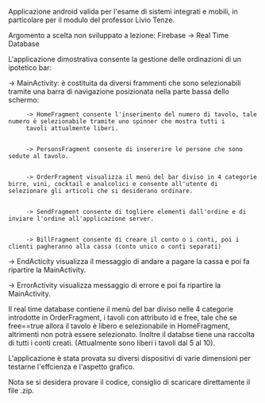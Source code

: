 Applicazione android valida per l'esame di sistemi integrati e mobili, in particolare per il modulo del professor Livio Tenze.

Argomento a scelta non sviluppato a lezione: Firebase -> Real Time Database

L'applicazione dimostrativa consente la gestione delle ordinazioni di un ipotetico bar:


   -> MainActivity: è costituita da diversi frammenti che sono selezionabili tramite una barra di navigazione posizionata nella parte bassa dello schermo:
   
   
         -> HomeFragment consente l'inserimento del numero di tavolo, tale numero è selezionabile tramite uno spinner che mostra tutti i
         tavoli attualmente liberi.
         
         
         -> PersonsFragment consente di insererire le persone che sono sedute al tavolo.
         
         
         -> OrderFragment visualizza il menù del bar diviso in 4 categorie birre, vini, cocktail e analcolici e consente all'utente di selezionare gli articoli che si desiderano ordinare.
         
         
         -> SendFragment consente di togliere elementi dall'ordine e di inviare l'ordine all'applicazione server.
         
         
         -> BillFragment consente di creare il conto o i conti, poi i clienti pagheranno alla cassa (conto unico o conti separati)
         
         
  -> EndActicity visualizza il messaggio di andare a pagare la cassa e poi fa ripartire la MainActivity.
  
  
  -> ErrorActivity visualizza messaggio di errore e poi fa ripartire la MainActivity.


Il real time database contiene il menù del bar diviso nelle 4 categorie introdotte in OrderFragment, i tavoli con attributo id e free, tale che se free==true allora il tavolo è libero e selezionabile in HomeFragment, altrimenti non potrà essere selezionato. Inoltre il databse tiene una raccolta di tutti i conti creati. (Attualmente sono liberi i tavoli dal 5 al 10).


L'applicazione è stata provata su diversi dispositivi di varie dimensioni per testarne l'effcienza e l'aspetto grafico.


Nota se si desidera provare il codice, consiglio di scaricare direttamente il file .zip.
  
  
